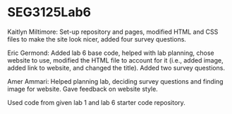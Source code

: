 # SEG3125Lab6

Kaitlyn Miltimore: Set-up repository and pages, modified HTML and CSS files to make the site look nicer, added four survey questions.

Eric Germond: Added lab 6 base code, helped with lab planning, chose website to use, modified the HTML file to account for it (i.e., added image, added link to website, and changed the title). Added two survey questions.

Amer Ammari: Helped planning lab, deciding survey questions and finding image for website. Gave feedback on website style. 

Used code from given lab 1 and lab 6 starter code repository.
